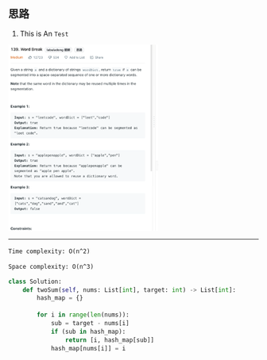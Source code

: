<img src=" " width="60%" height="auto"/>

## 思路
1. This is An `Test`
<img src="https://raw.githubusercontent.com/longlonglu/shuatiimage1/main/20.png " width="60%" height="auto"/>

___

`Time complexity: O(n^2)`

`Space complexity: O(n^3)`

```python
class Solution:
    def twoSum(self, nums: List[int], target: int) -> List[int]:
        hash_map = {}
        
        for i in range(len(nums)):
            sub = target - nums[i]
            if (sub in hash_map):
                return [i, hash_map[sub]]
            hash_map[nums[i]] = i 
```